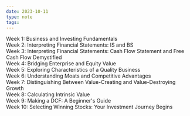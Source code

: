 ```yaml
---
date: 2023-10-11
type: note
tags: 
---
```


Week 1: Business and Investing Fundamentals  
Week 2: Interpreting Financial Statements: IS and BS  
Week 3: Interpreting Financial Statements: Cash Flow Statement and Free Cash Flow Demystified  
Week 4: Bridging Enterprise and Equity Value  
Week 5: Exploring Characteristics of a Quality Business  
Week 6: Understanding Moats and Competitive Advantages  
Week 7: Distinguishing Between Value-Creating and Value-Destroying Growth  
Week 8: Calculating Intrinsic Value  
Week 9: Making a DCF: A Beginner's Guide  
Week 10: Selecting Winning Stocks: Your Investment Journey Begins
